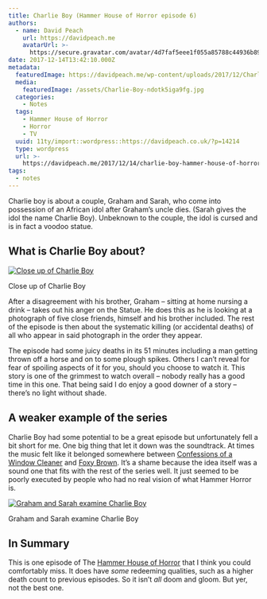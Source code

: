 ```yaml
---
title: Charlie Boy (Hammer House of Horror episode 6)
authors:
  - name: David Peach
    url: https://davidpeach.me
    avatarUrl: >-
      https://secure.gravatar.com/avatar/4d7faf5eee1f055a85788c44936b8995eaab6dfb004e7854ec747ccb272e91ee?s=96&d=mm&r=g
date: 2017-12-14T13:42:10.000Z
metadata:
  featuredImage: https://davidpeach.me/wp-content/uploads/2017/12/Charlie-Boy.jpg
  media:
    featuredImage: /assets/Charlie-Boy-ndotk5iga9fg.jpg
  categories:
    - Notes
  tags:
    - Hammer House of Horror
    - Horror
    - TV
  uuid: 11ty/import::wordpress::https://davidpeach.co.uk/?p=14214
  type: wordpress
  url: >-
    https://davidpeach.me/2017/12/14/charlie-boy-hammer-house-of-horror-episode-6/
tags:
  - notes
---
```

Charlie boy is about a couple, Graham and Sarah, who come into possession of an African idol after Graham’s uncle dies. (Sarah gives the idol the name Charlie Boy). Unbeknown to the couple, the idol is cursed and is in fact a voodoo statue.

## What is Charlie Boy about?

[![Close up of Charlie Boy](https://davidpeach.me/wp-content/uploads/2017/12/Close-up-of-Charlie-Boy-300x300.jpg)](https://davidpeach.me/wp-content/uploads/2017/12/Close-up-of-Charlie-Boy-300x300.jpg)

Close up of Charlie Boy

After a disagreement with his brother, Graham – sitting at home nursing a drink – takes out his anger on the Statue. He does this as he is looking at a photograph of five close friends, himself and his brother included. The rest of the episode is then about the systematic killing (or accidental deaths) of all who appear in said photograph in the order they appear.

The episode had some juicy deaths in its 51 minutes including a man getting thrown off a horse and on to some plough spikes. Others I can’t reveal for fear of spoiling aspects of it for you, should you choose to watch it. This story is one of the grimmest to watch overall – nobody really has a good time in this one. That being said I do enjoy a good downer of a story – there’s no light without shade.

## A weaker example of the series

Charlie Boy had some potential to be a great episode but unfortunately fell a bit short for me. One big thing that let it down was the soundtrack. At times the music felt like it belonged somewhere between [Confessions of a Window Cleaner](https://en.wikipedia.org/wiki/Confessions_of_a_Window_Cleaner) and [Foxy Brown](https://en.wikipedia.org/wiki/Foxy_Brown_\(film\)). It’s a shame because the idea itself was a sound one that fits with the rest of the series well. It just seemed to be poorly executed by people who had no real vision of what Hammer Horror is.

[![Graham and Sarah examine Charlie Boy](https://davidpeach.me/wp-content/uploads/2017/12/Graham-and-Sarah-examine-Charlie-Boy-1024x459.jpg)](https://davidpeach.me/wp-content/uploads/2017/12/Graham-and-Sarah-examine-Charlie-Boy-1024x459.jpg)

Graham and Sarah examine Charlie Boy

## In Summary

This is one episode of The [Hammer House of Horror](https://davidpeach.me/tag/hammer-house-of-horror/) that I think you could comfortably miss. It does have _some_ redeeming qualities, such as a higher death count to previous episodes. So it isn’t _all_ doom and gloom. But yer, not the best one.